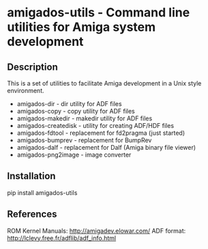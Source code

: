 # amigados-utils - Command line utilities for Amiga system development

## Description

This is a set of utilities to facilitate Amiga development in a Unix style
environment.

  * amigados-dir - dir utility for ADF files
  * amigados-copy - copy utility for ADF files
  * amigados-makedir - makedir utility for ADF files
  * amigados-createdisk - utility for creating ADF/HDF files
  * amigados-fdtool - replacement for fd2pragma (just started)
  * amigados-bumprev - replacement for BumpRev
  * amigados-dalf - replacement for Dalf (Amiga binary file viewer)
  * amigados-png2image - image converter

## Installation

pip install amigados-utils


## References

ROM Kernel Manuals: http://amigadev.elowar.com/
ADF format: http://lclevy.free.fr/adflib/adf_info.html


